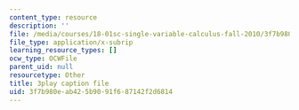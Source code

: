 ```yaml
---
content_type: resource
description: ''
file: /media/courses/18-01sc-single-variable-calculus-fall-2010/3f7b980eab425b9091f687142f2d6814_4sTKcvYMNxk.vtt
file_type: application/x-subrip
learning_resource_types: []
ocw_type: OCWFile
parent_uid: null
resourcetype: Other
title: 3play caption file
uid: 3f7b980e-ab42-5b90-91f6-87142f2d6814
---
```

